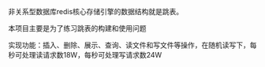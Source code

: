 非关系型数据库redis核心存储引擎的数据结构就是跳表。

本项目主要是为了练习跳表的构建和使用问题

实现功能：插入、删除、展示、查询、读文件和写文件等操作，在随机读写下，每秒可处理读请求数18W，每秒可处理写请求数24W


